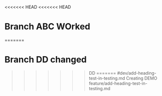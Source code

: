 <<<<<<< HEAD
<<<<<<< HEAD
# Branch ABC WOrked
=======
# Branch DD changed
>>>>>>> DD
=======
#dev/add-heading-test-in-testing.md Creating DEMO
>>>>>>> feature/add-heading-test-in-testing.md
